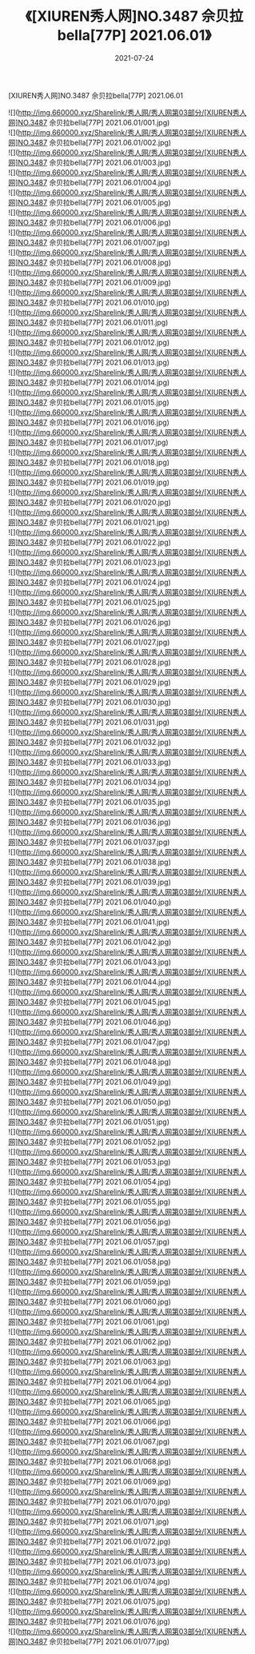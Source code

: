 ﻿---
layout: post
title:  《[XIUREN秀人网]NO.3487 佘贝拉bella[77P] 2021.06.01》
date:   2021-07-24
img: http://img.660000.xyz/Sharelink/秀人网/秀人网第03部分/[XIUREN秀人网]NO.3487 佘贝拉bella[77P] 2021.06.01/000.jpg
categories: [美女, 清纯, 唯美]
---

[XIUREN秀人网]NO.3487 佘贝拉bella[77P] 2021.06.01

  ![](http://img.660000.xyz/Sharelink/秀人网/秀人网第03部分/[XIUREN秀人网]NO.3487 佘贝拉bella[77P] 2021.06.01/001.jpg) <br> ![](http://img.660000.xyz/Sharelink/秀人网/秀人网第03部分/[XIUREN秀人网]NO.3487 佘贝拉bella[77P] 2021.06.01/002.jpg) <br> ![](http://img.660000.xyz/Sharelink/秀人网/秀人网第03部分/[XIUREN秀人网]NO.3487 佘贝拉bella[77P] 2021.06.01/003.jpg) <br> ![](http://img.660000.xyz/Sharelink/秀人网/秀人网第03部分/[XIUREN秀人网]NO.3487 佘贝拉bella[77P] 2021.06.01/004.jpg) <br> ![](http://img.660000.xyz/Sharelink/秀人网/秀人网第03部分/[XIUREN秀人网]NO.3487 佘贝拉bella[77P] 2021.06.01/005.jpg) <br> ![](http://img.660000.xyz/Sharelink/秀人网/秀人网第03部分/[XIUREN秀人网]NO.3487 佘贝拉bella[77P] 2021.06.01/006.jpg) <br> ![](http://img.660000.xyz/Sharelink/秀人网/秀人网第03部分/[XIUREN秀人网]NO.3487 佘贝拉bella[77P] 2021.06.01/007.jpg) <br> ![](http://img.660000.xyz/Sharelink/秀人网/秀人网第03部分/[XIUREN秀人网]NO.3487 佘贝拉bella[77P] 2021.06.01/008.jpg) <br> ![](http://img.660000.xyz/Sharelink/秀人网/秀人网第03部分/[XIUREN秀人网]NO.3487 佘贝拉bella[77P] 2021.06.01/009.jpg) <br> ![](http://img.660000.xyz/Sharelink/秀人网/秀人网第03部分/[XIUREN秀人网]NO.3487 佘贝拉bella[77P] 2021.06.01/010.jpg) <br> ![](http://img.660000.xyz/Sharelink/秀人网/秀人网第03部分/[XIUREN秀人网]NO.3487 佘贝拉bella[77P] 2021.06.01/011.jpg) <br> ![](http://img.660000.xyz/Sharelink/秀人网/秀人网第03部分/[XIUREN秀人网]NO.3487 佘贝拉bella[77P] 2021.06.01/012.jpg) <br> ![](http://img.660000.xyz/Sharelink/秀人网/秀人网第03部分/[XIUREN秀人网]NO.3487 佘贝拉bella[77P] 2021.06.01/013.jpg) <br> ![](http://img.660000.xyz/Sharelink/秀人网/秀人网第03部分/[XIUREN秀人网]NO.3487 佘贝拉bella[77P] 2021.06.01/014.jpg) <br> ![](http://img.660000.xyz/Sharelink/秀人网/秀人网第03部分/[XIUREN秀人网]NO.3487 佘贝拉bella[77P] 2021.06.01/015.jpg) <br> ![](http://img.660000.xyz/Sharelink/秀人网/秀人网第03部分/[XIUREN秀人网]NO.3487 佘贝拉bella[77P] 2021.06.01/016.jpg) <br> ![](http://img.660000.xyz/Sharelink/秀人网/秀人网第03部分/[XIUREN秀人网]NO.3487 佘贝拉bella[77P] 2021.06.01/017.jpg) <br> ![](http://img.660000.xyz/Sharelink/秀人网/秀人网第03部分/[XIUREN秀人网]NO.3487 佘贝拉bella[77P] 2021.06.01/018.jpg) <br> ![](http://img.660000.xyz/Sharelink/秀人网/秀人网第03部分/[XIUREN秀人网]NO.3487 佘贝拉bella[77P] 2021.06.01/019.jpg) <br> ![](http://img.660000.xyz/Sharelink/秀人网/秀人网第03部分/[XIUREN秀人网]NO.3487 佘贝拉bella[77P] 2021.06.01/020.jpg) <br> ![](http://img.660000.xyz/Sharelink/秀人网/秀人网第03部分/[XIUREN秀人网]NO.3487 佘贝拉bella[77P] 2021.06.01/021.jpg) <br> ![](http://img.660000.xyz/Sharelink/秀人网/秀人网第03部分/[XIUREN秀人网]NO.3487 佘贝拉bella[77P] 2021.06.01/022.jpg) <br> ![](http://img.660000.xyz/Sharelink/秀人网/秀人网第03部分/[XIUREN秀人网]NO.3487 佘贝拉bella[77P] 2021.06.01/023.jpg) <br> ![](http://img.660000.xyz/Sharelink/秀人网/秀人网第03部分/[XIUREN秀人网]NO.3487 佘贝拉bella[77P] 2021.06.01/024.jpg) <br> ![](http://img.660000.xyz/Sharelink/秀人网/秀人网第03部分/[XIUREN秀人网]NO.3487 佘贝拉bella[77P] 2021.06.01/025.jpg) <br> ![](http://img.660000.xyz/Sharelink/秀人网/秀人网第03部分/[XIUREN秀人网]NO.3487 佘贝拉bella[77P] 2021.06.01/026.jpg) <br> ![](http://img.660000.xyz/Sharelink/秀人网/秀人网第03部分/[XIUREN秀人网]NO.3487 佘贝拉bella[77P] 2021.06.01/027.jpg) <br> ![](http://img.660000.xyz/Sharelink/秀人网/秀人网第03部分/[XIUREN秀人网]NO.3487 佘贝拉bella[77P] 2021.06.01/028.jpg) <br> ![](http://img.660000.xyz/Sharelink/秀人网/秀人网第03部分/[XIUREN秀人网]NO.3487 佘贝拉bella[77P] 2021.06.01/029.jpg) <br> ![](http://img.660000.xyz/Sharelink/秀人网/秀人网第03部分/[XIUREN秀人网]NO.3487 佘贝拉bella[77P] 2021.06.01/030.jpg) <br> ![](http://img.660000.xyz/Sharelink/秀人网/秀人网第03部分/[XIUREN秀人网]NO.3487 佘贝拉bella[77P] 2021.06.01/031.jpg) <br> ![](http://img.660000.xyz/Sharelink/秀人网/秀人网第03部分/[XIUREN秀人网]NO.3487 佘贝拉bella[77P] 2021.06.01/032.jpg) <br> ![](http://img.660000.xyz/Sharelink/秀人网/秀人网第03部分/[XIUREN秀人网]NO.3487 佘贝拉bella[77P] 2021.06.01/033.jpg) <br> ![](http://img.660000.xyz/Sharelink/秀人网/秀人网第03部分/[XIUREN秀人网]NO.3487 佘贝拉bella[77P] 2021.06.01/034.jpg) <br> ![](http://img.660000.xyz/Sharelink/秀人网/秀人网第03部分/[XIUREN秀人网]NO.3487 佘贝拉bella[77P] 2021.06.01/035.jpg) <br> ![](http://img.660000.xyz/Sharelink/秀人网/秀人网第03部分/[XIUREN秀人网]NO.3487 佘贝拉bella[77P] 2021.06.01/036.jpg) <br> ![](http://img.660000.xyz/Sharelink/秀人网/秀人网第03部分/[XIUREN秀人网]NO.3487 佘贝拉bella[77P] 2021.06.01/037.jpg) <br> ![](http://img.660000.xyz/Sharelink/秀人网/秀人网第03部分/[XIUREN秀人网]NO.3487 佘贝拉bella[77P] 2021.06.01/038.jpg) <br> ![](http://img.660000.xyz/Sharelink/秀人网/秀人网第03部分/[XIUREN秀人网]NO.3487 佘贝拉bella[77P] 2021.06.01/039.jpg) <br> ![](http://img.660000.xyz/Sharelink/秀人网/秀人网第03部分/[XIUREN秀人网]NO.3487 佘贝拉bella[77P] 2021.06.01/040.jpg) <br> ![](http://img.660000.xyz/Sharelink/秀人网/秀人网第03部分/[XIUREN秀人网]NO.3487 佘贝拉bella[77P] 2021.06.01/041.jpg) <br> ![](http://img.660000.xyz/Sharelink/秀人网/秀人网第03部分/[XIUREN秀人网]NO.3487 佘贝拉bella[77P] 2021.06.01/042.jpg) <br> ![](http://img.660000.xyz/Sharelink/秀人网/秀人网第03部分/[XIUREN秀人网]NO.3487 佘贝拉bella[77P] 2021.06.01/043.jpg) <br> ![](http://img.660000.xyz/Sharelink/秀人网/秀人网第03部分/[XIUREN秀人网]NO.3487 佘贝拉bella[77P] 2021.06.01/044.jpg) <br> ![](http://img.660000.xyz/Sharelink/秀人网/秀人网第03部分/[XIUREN秀人网]NO.3487 佘贝拉bella[77P] 2021.06.01/045.jpg) <br> ![](http://img.660000.xyz/Sharelink/秀人网/秀人网第03部分/[XIUREN秀人网]NO.3487 佘贝拉bella[77P] 2021.06.01/046.jpg) <br> ![](http://img.660000.xyz/Sharelink/秀人网/秀人网第03部分/[XIUREN秀人网]NO.3487 佘贝拉bella[77P] 2021.06.01/047.jpg) <br> ![](http://img.660000.xyz/Sharelink/秀人网/秀人网第03部分/[XIUREN秀人网]NO.3487 佘贝拉bella[77P] 2021.06.01/048.jpg) <br> ![](http://img.660000.xyz/Sharelink/秀人网/秀人网第03部分/[XIUREN秀人网]NO.3487 佘贝拉bella[77P] 2021.06.01/049.jpg) <br> ![](http://img.660000.xyz/Sharelink/秀人网/秀人网第03部分/[XIUREN秀人网]NO.3487 佘贝拉bella[77P] 2021.06.01/050.jpg) <br> ![](http://img.660000.xyz/Sharelink/秀人网/秀人网第03部分/[XIUREN秀人网]NO.3487 佘贝拉bella[77P] 2021.06.01/051.jpg) <br> ![](http://img.660000.xyz/Sharelink/秀人网/秀人网第03部分/[XIUREN秀人网]NO.3487 佘贝拉bella[77P] 2021.06.01/052.jpg) <br> ![](http://img.660000.xyz/Sharelink/秀人网/秀人网第03部分/[XIUREN秀人网]NO.3487 佘贝拉bella[77P] 2021.06.01/053.jpg) <br> ![](http://img.660000.xyz/Sharelink/秀人网/秀人网第03部分/[XIUREN秀人网]NO.3487 佘贝拉bella[77P] 2021.06.01/054.jpg) <br> ![](http://img.660000.xyz/Sharelink/秀人网/秀人网第03部分/[XIUREN秀人网]NO.3487 佘贝拉bella[77P] 2021.06.01/055.jpg) <br> ![](http://img.660000.xyz/Sharelink/秀人网/秀人网第03部分/[XIUREN秀人网]NO.3487 佘贝拉bella[77P] 2021.06.01/056.jpg) <br> ![](http://img.660000.xyz/Sharelink/秀人网/秀人网第03部分/[XIUREN秀人网]NO.3487 佘贝拉bella[77P] 2021.06.01/057.jpg) <br> ![](http://img.660000.xyz/Sharelink/秀人网/秀人网第03部分/[XIUREN秀人网]NO.3487 佘贝拉bella[77P] 2021.06.01/058.jpg) <br> ![](http://img.660000.xyz/Sharelink/秀人网/秀人网第03部分/[XIUREN秀人网]NO.3487 佘贝拉bella[77P] 2021.06.01/059.jpg) <br> ![](http://img.660000.xyz/Sharelink/秀人网/秀人网第03部分/[XIUREN秀人网]NO.3487 佘贝拉bella[77P] 2021.06.01/060.jpg) <br> ![](http://img.660000.xyz/Sharelink/秀人网/秀人网第03部分/[XIUREN秀人网]NO.3487 佘贝拉bella[77P] 2021.06.01/061.jpg) <br> ![](http://img.660000.xyz/Sharelink/秀人网/秀人网第03部分/[XIUREN秀人网]NO.3487 佘贝拉bella[77P] 2021.06.01/062.jpg) <br> ![](http://img.660000.xyz/Sharelink/秀人网/秀人网第03部分/[XIUREN秀人网]NO.3487 佘贝拉bella[77P] 2021.06.01/063.jpg) <br> ![](http://img.660000.xyz/Sharelink/秀人网/秀人网第03部分/[XIUREN秀人网]NO.3487 佘贝拉bella[77P] 2021.06.01/064.jpg) <br> ![](http://img.660000.xyz/Sharelink/秀人网/秀人网第03部分/[XIUREN秀人网]NO.3487 佘贝拉bella[77P] 2021.06.01/065.jpg) <br> ![](http://img.660000.xyz/Sharelink/秀人网/秀人网第03部分/[XIUREN秀人网]NO.3487 佘贝拉bella[77P] 2021.06.01/066.jpg) <br> ![](http://img.660000.xyz/Sharelink/秀人网/秀人网第03部分/[XIUREN秀人网]NO.3487 佘贝拉bella[77P] 2021.06.01/067.jpg) <br> ![](http://img.660000.xyz/Sharelink/秀人网/秀人网第03部分/[XIUREN秀人网]NO.3487 佘贝拉bella[77P] 2021.06.01/068.jpg) <br> ![](http://img.660000.xyz/Sharelink/秀人网/秀人网第03部分/[XIUREN秀人网]NO.3487 佘贝拉bella[77P] 2021.06.01/069.jpg) <br> ![](http://img.660000.xyz/Sharelink/秀人网/秀人网第03部分/[XIUREN秀人网]NO.3487 佘贝拉bella[77P] 2021.06.01/070.jpg) <br> ![](http://img.660000.xyz/Sharelink/秀人网/秀人网第03部分/[XIUREN秀人网]NO.3487 佘贝拉bella[77P] 2021.06.01/071.jpg) <br> ![](http://img.660000.xyz/Sharelink/秀人网/秀人网第03部分/[XIUREN秀人网]NO.3487 佘贝拉bella[77P] 2021.06.01/072.jpg) <br> ![](http://img.660000.xyz/Sharelink/秀人网/秀人网第03部分/[XIUREN秀人网]NO.3487 佘贝拉bella[77P] 2021.06.01/073.jpg) <br> ![](http://img.660000.xyz/Sharelink/秀人网/秀人网第03部分/[XIUREN秀人网]NO.3487 佘贝拉bella[77P] 2021.06.01/074.jpg) <br> ![](http://img.660000.xyz/Sharelink/秀人网/秀人网第03部分/[XIUREN秀人网]NO.3487 佘贝拉bella[77P] 2021.06.01/075.jpg) <br> ![](http://img.660000.xyz/Sharelink/秀人网/秀人网第03部分/[XIUREN秀人网]NO.3487 佘贝拉bella[77P] 2021.06.01/076.jpg) <br> ![](http://img.660000.xyz/Sharelink/秀人网/秀人网第03部分/[XIUREN秀人网]NO.3487 佘贝拉bella[77P] 2021.06.01/077.jpg) <br>